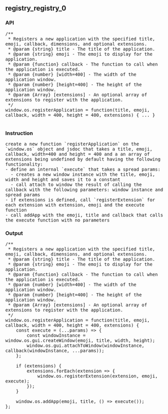 ## registry_registry_0
### API

<pre style='text-wrap: wrap'>
/**
 * Registers a new application with the specified title, emoji, callback, dimensions, and optional extensions.
 * @param {string} title - The title of the application.
 * @param {string} emoji - The emoji to display for the application.
 * @param {function} callback - The function to call when the application is executed.
 * @param {number} [width=400] - The width of the application window.
 * @param {number} [height=400] - The height of the application window.
 * @param {Array} [extensions] - An optional array of extensions to register with the application.
 */
window.os.registerApplication = function(title, emoji, callback, width = 400, height = 400, extensions) { ... }

</pre>
### Instruction

<pre style='text-wrap: wrap'>
create a new function `registerApplication` on the `window.os` object and jsdoc that takes a title, emoji, callback, width=400 and height = 400 and a an array of extensions being undefined by default having the following functionality:
- define an internal `execute` that takes a spread params:
  - creates a new window instance with the title, emoji, width and height and saves it to a constant
  - call attach to window the result of calling the callback with the following parameters: window instance and spread params
- if extensions is defined, call `registerExtension` for each extension with extension, emoji and the execute function
- call addApp with the emoji, title and callback that calls the execute function with no parameters
</pre>
### Output

<pre style='text-wrap: wrap'>
/**
 * Registers a new application with the specified title, emoji, callback, dimensions, and optional extensions.
 * @param {string} title - The title of the application.
 * @param {string} emoji - The emoji to display for the application.
 * @param {function} callback - The function to call when the application is executed.
 * @param {number} [width=400] - The width of the application window.
 * @param {number} [height=400] - The height of the application window.
 * @param {Array} [extensions] - An optional array of extensions to register with the application.
 */
window.os.registerApplication = function(title, emoji, callback, width = 400, height = 400, extensions) {
    const execute = (...params) => {
        const windowInstance = window.os.gui.createWindow(emoji, title, width, height);
        window.os.gui.attachToWindow(windowInstance, callback(windowInstance, ...params));
    };

    if (extensions) {
        extensions.forEach(extension => {
            window.os.registerExtension(extension, emoji, execute);
        });
    }

    window.os.addApp(emoji, title, () => execute());
};

</pre>
